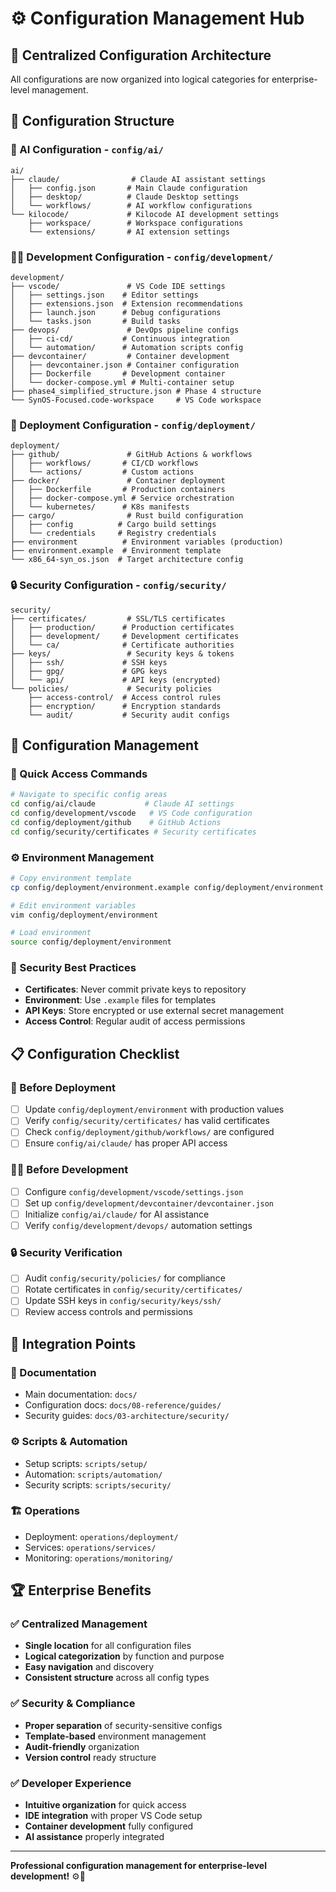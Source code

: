# ⚙️ **Configuration Management Hub**

## 🎯 **Centralized Configuration Architecture**

All configurations are now organized into logical categories for enterprise-level management.

## 📁 **Configuration Structure**

### **🤖 AI Configuration** - `config/ai/`
```
ai/
├── claude/                # Claude AI assistant settings
│   ├── config.json       # Main Claude configuration
│   ├── desktop/          # Claude Desktop settings
│   └── workflows/        # AI workflow configurations
└── kilocode/             # Kilocode AI development settings
    ├── workspace/        # Workspace configurations
    └── extensions/       # AI extension settings
```

### **👨‍💻 Development Configuration** - `config/development/`
```
development/
├── vscode/               # VS Code IDE settings
│   ├── settings.json    # Editor settings
│   ├── extensions.json  # Extension recommendations
│   ├── launch.json      # Debug configurations
│   └── tasks.json       # Build tasks
├── devops/               # DevOps pipeline configs
│   ├── ci-cd/           # Continuous integration
│   └── automation/      # Automation scripts config
├── devcontainer/         # Container development
│   ├── devcontainer.json # Container configuration
│   ├── Dockerfile       # Development container
│   └── docker-compose.yml # Multi-container setup
├── phase4_simplified_structure.json # Phase 4 structure
└── SynOS-Focused.code-workspace     # VS Code workspace
```

### **🚀 Deployment Configuration** - `config/deployment/`
```
deployment/
├── github/               # GitHub Actions & workflows
│   ├── workflows/       # CI/CD workflows
│   └── actions/         # Custom actions
├── docker/               # Container deployment
│   ├── Dockerfile       # Production containers
│   ├── docker-compose.yml # Service orchestration
│   └── kubernetes/      # K8s manifests
├── cargo/                # Rust build configuration
│   ├── config          # Cargo build settings
│   └── credentials     # Registry credentials
├── environment          # Environment variables (production)
├── environment.example  # Environment template
└── x86_64-syn_os.json  # Target architecture config
```

### **🔒 Security Configuration** - `config/security/`
```
security/
├── certificates/         # SSL/TLS certificates
│   ├── production/      # Production certificates
│   ├── development/     # Development certificates
│   └── ca/              # Certificate authorities
├── keys/                 # Security keys & tokens
│   ├── ssh/             # SSH keys
│   ├── gpg/             # GPG keys
│   └── api/             # API keys (encrypted)
└── policies/             # Security policies
    ├── access-control/  # Access control rules
    ├── encryption/      # Encryption standards
    └── audit/           # Security audit configs
```

## 🔧 **Configuration Management**

### **🎯 Quick Access Commands**
```bash
# Navigate to specific config areas
cd config/ai/claude           # Claude AI settings
cd config/development/vscode   # VS Code configuration
cd config/deployment/github    # GitHub Actions
cd config/security/certificates # Security certificates
```

### **⚙️ Environment Management**
```bash
# Copy environment template
cp config/deployment/environment.example config/deployment/environment

# Edit environment variables
vim config/deployment/environment

# Load environment
source config/deployment/environment
```

### **🔐 Security Best Practices**
- **Certificates**: Never commit private keys to repository
- **Environment**: Use `.example` files for templates
- **API Keys**: Store encrypted or use external secret management
- **Access Control**: Regular audit of access permissions

## 📋 **Configuration Checklist**

### **🚀 Before Deployment**
- [ ] Update `config/deployment/environment` with production values
- [ ] Verify `config/security/certificates/` has valid certificates
- [ ] Check `config/deployment/github/workflows/` are configured
- [ ] Ensure `config/ai/claude/` has proper API access

### **👨‍💻 Before Development**
- [ ] Configure `config/development/vscode/settings.json`
- [ ] Set up `config/development/devcontainer/devcontainer.json`
- [ ] Initialize `config/ai/claude/` for AI assistance
- [ ] Verify `config/development/devops/` automation settings

### **🔒 Security Verification**
- [ ] Audit `config/security/policies/` for compliance
- [ ] Rotate certificates in `config/security/certificates/`
- [ ] Update SSH keys in `config/security/keys/ssh/`
- [ ] Review access controls and permissions

## 🎯 **Integration Points**

### **📄 Documentation**
- Main documentation: `docs/`
- Configuration docs: `docs/08-reference/guides/`
- Security guides: `docs/03-architecture/security/`

### **⚙️ Scripts & Automation**
- Setup scripts: `scripts/setup/`
- Automation: `scripts/automation/`
- Security scripts: `scripts/security/`

### **🏗️ Operations**
- Deployment: `operations/deployment/`
- Services: `operations/services/`
- Monitoring: `operations/monitoring/`

## 🏆 **Enterprise Benefits**

### **✅ Centralized Management**
- **Single location** for all configuration files
- **Logical categorization** by function and purpose
- **Easy navigation** and discovery
- **Consistent structure** across all config types

### **✅ Security & Compliance**
- **Proper separation** of security-sensitive configs
- **Template-based** environment management
- **Audit-friendly** organization
- **Version control** ready structure

### **✅ Developer Experience**
- **Intuitive organization** for quick access
- **IDE integration** with proper VS Code setup
- **Container development** fully configured
- **AI assistance** properly integrated

---

**Professional configuration management for enterprise-level development!** ⚙️🚀
